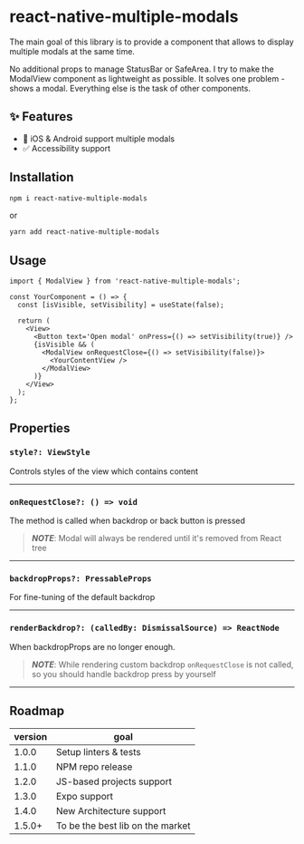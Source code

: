 # react-native-multiple-modals

The main goal of this library is to provide a component that allows to display multiple modals at the same time.

No additional props to manage StatusBar or SafeArea. I try to make the ModalView component as lightweight as possible. It solves one problem - shows a modal. Everything else is the task of other components.

## ✨ Features

- 📱 iOS & Android support multiple modals
- ✅ Accessibility support

## Installation

```bash
npm i react-native-multiple-modals
```

or

```bash
yarn add react-native-multiple-modals
```

## Usage

```tsx
import { ModalView } from 'react-native-multiple-modals';

const YourComponent = () => {
  const [isVisible, setVisibility] = useState(false);

  return (
    <View>
      <Button text='Open modal' onPress={() => setVisibility(true)} />
      {isVisible && (
        <ModalView onRequestClose={() => setVisibility(false)}>
          <YourContentView />
        </ModalView>
      )}
    </View>
  );
};
```

## Properties

### `style?: ViewStyle`

Controls styles of the view which contains content

---

### `onRequestClose?: () => void`

The method is called when backdrop or back button is pressed

> _**NOTE**_: Modal will always be rendered until it's removed from React tree

---

### `backdropProps?: PressableProps`

For fine-tuning of the default backdrop

---

### `renderBackdrop?: (calledBy: DismissalSource) => ReactNode`

When backdropProps are no longer enough.

> _**NOTE**_: While rendering custom backdrop `onRequestClose` is not called, so you should handle backdrop press by yourself

---

## Roadmap

| version | goal                             |
| ------- | -------------------------------- |
| 1.0.0   | Setup linters & tests            |
| 1.1.0   | NPM repo release                 |
| 1.2.0   | JS-based projects support        |
| 1.3.0   | Expo support                     |
| 1.4.0   | New Architecture support         |
| 1.5.0+  | To be the best lib on the market |
